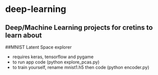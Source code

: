 # deep-learning

## Deep/Machine Learning projects for cretins to learn about

##MNIST Latent Space explorer
* requires keras, tensorflow and pygame
* to run app    code (python explore_pcas.py)
* to train yourself, rename mnist1.h5 then    code (python encoder.py)
